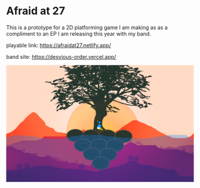 # Afraid at 27


This is a prototype for a 2D platforming game I am making as as a compliment to an EP I am releasing this year with my band.

playable link: https://afraidat27.netlify.app/

band site: https://desvious-order.vercel.app/

<img src="afraid at 27.png">
